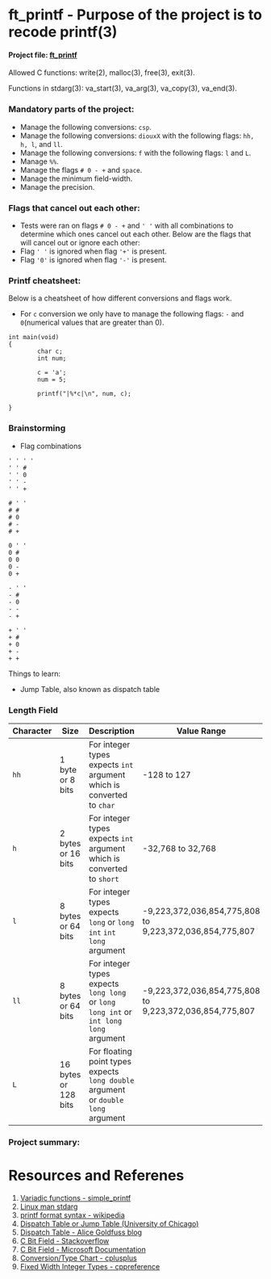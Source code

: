 # ft_printf - Purpose of the project is to recode printf(3)

#### Project file: [ft_printf](https://github.com/mohammadbutt/42_ft_printf/blob/master/ft_printf.en.pdf)

Allowed C functions: write(2), malloc(3), free(3), exit(3).

Functions in stdarg(3): va_start(3), va_arg(3), va_copy(3), va_end(3).

### Mandatory parts of the project:
- Manage the following conversions: `csp`.
- Manage the following conversions: `diouxX` with the following flags: `hh, h, l`, and `ll`.
- Manage the following conversions: `f` with the following flags: `l` and `L`.
- Manage `%%`.
- Manage the flags `# 0 - +` and `space`.
- Manage the minimum field-width.
- Manage the precision.

### Flags that cancel out each other:
- Tests were ran on flags `# 0 - +` and `' '` with all combinations to determine which ones cancel out each other. Below are the flags that will cancel out or ignore each other:
- Flag `' '` is ignored when flag `'+'` is present.
- Flag `'0'` is ignored when flag `'-'` is present.

### Printf cheatsheet:
Below is a cheatsheet of how different conversions and flags work.
- For `c` conversion we only have to manage the following flags: `-` and `0`(numerical values that are greater than 0).

```
int main(void)
{
        char c;
        int num;

        c = 'a';
        num = 5;

        printf("|%*c|\n", num, c);

}
```
### Brainstorming
- Flag combinations
```
' ' ' ' 
' ' # 
' ' 0 
' ' - 
' ' + 

# ' '
# #
# 0
# -
# +

0 ' '
0 #
0 0
0 -
0 +

- ' '
- #
- 0
- -
- +

+ ' '
+ #
+ 0
+ -
+ +
```
Things to learn:
- Jump Table, also known as dispatch table

### Length Field

|Character | Size       |Description                                                                    | Value Range        |
|----------|------------|-------------------------------------------------------------------------------|------------------- |
|   `hh`   | 1 byte or 8 bits     | For integer types expects `int` argument which is converted to `char`               | -128 to 127        |
|   `h`    | 2 bytes or 16 bits   | For integer types expects `int` argument which is converted to `short`              | -32,768 to 32,768  |
|   `l`    | 8 bytes or 64 bits   | For integer types expects `long` or `long int` `int long` argument                  |-9,223,372,036,854,775,808 to 9,223,372,036,854,775,807|
|   `ll`   | 8 bytes or 64 bits   | For integer types expects `long long` or `long long int` or `int long long` argument| -9,223,372,036,854,775,808 to 9,223,372,036,854,775,807|
|    `L`   | 16 bytes or 128 bits |For floating point types expects `long double` argument or `double long` argument   | |

### Project summary: 

# Resources and Referenes
1. [Variadic functions - simple_printf](https://en.cppreference.com/w/c/variadic)
2. [Linux man stdarg](http://man7.org/linux/man-pages/man3/stdarg.3.html)
3. [printf format syntax - wikipedia](https://en.wikipedia.org/wiki/Printf_format_string#Syntax)
4. [Dispatch Table or Jump Table (University of Chicago)](https://github.com/uchicago-cs/cmsc23300/tree/master/samples/dispatch_table)
5. [Dispatch Table - Alice Goldfuss blog](https://blog.alicegoldfuss.com/function-dispatch-tables/)
6. [C Bit Field - Stackoverflow](https://stackoverflow.com/questions/8564532/colon-in-c-struct-what-does-it-mean)
7. [C Bit Field - Microsoft Documentation](https://docs.microsoft.com/en-us/cpp/c-language/c-bit-fields?view=vs-2019)
8. [Conversion/Type Chart - cplusplus](http://www.cplusplus.com/reference/cstdio/printf/)
9. [Fixed Width Integer Types - cppreference](https://en.cppreference.com/w/c/types/integer)
